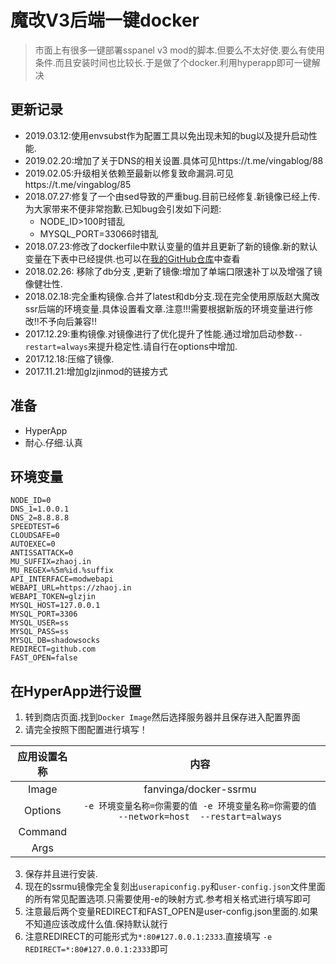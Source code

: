 # 魔改V3后端一键docker


> 市面上有很多一键部署sspanel v3 mod的脚本.但要么不太好使.要么有使用条件.而且安装时间也比较长.于是做了个docker.利用hyperapp即可一键解决



## 更新记录

- 2019.03.12:使用envsubst作为配置工具以免出现未知的bug以及提升启动性能.
- 2019.02.20:增加了关于DNS的相关设置.具体可见https://t.me/vingablog/88
- 2019.02.05:升级相关依赖至最新以修复致命漏洞.可见https://t.me/vingablog/85
- 2018.07.27:修复了一个由sed导致的严重bug.目前已经修复.新镜像已经上传.为大家带来不便非常抱歉.已知bug会引发如下问题:
  * NODE_ID>100时错乱
  * MYSQL_PORT=33066时错乱
- 2018.07.23:修改了dockerfile中默认变量的值并且更新了新的镜像.新的默认变量在下表中已经提供.也可以在[我的GitHub仓库](https://github.com/fanvinga/dockerfiles/blob/master/ssrmu/Dockerfile)中查看
- 2018.02.26: 移除了db分支 ,更新了镜像:增加了单端口限速补丁以及增强了镜像健壮性.
- 2018.02.18:完全重构镜像.合并了latest和db分支.现在完全使用原版赵大魔改ssr后端的环境变量.具体设置看文章.注意!!!需要根据新版的环境变量进行修改!!不予向后兼容!!
- 2017.12.29:重构镜像.对镜像进行了优化提升了性能.通过增加启动参数`--restart=always`来提升稳定性.请自行在options中增加.
- 2017.12.18:压缩了镜像.
- 2017.11.21:增加glzjinmod的链接方式



## 准备

* HyperApp
* 耐心.仔细.认真




## 环境变量

```
NODE_ID=0                   
DNS_1=1.0.0.1               
DNS_2=8.8.8.8               
SPEEDTEST=6                 
CLOUDSAFE=0                 
AUTOEXEC=0                  
ANTISSATTACK=0              
MU_SUFFIX=zhaoj.in          
MU_REGEX=%5m%id.%suffix     
API_INTERFACE=modwebapi     
WEBAPI_URL=https://zhaoj.in 
WEBAPI_TOKEN=glzjin         
MYSQL_HOST=127.0.0.1        
MYSQL_PORT=3306             
MYSQL_USER=ss               
MYSQL_PASS=ss               
MYSQL_DB=shadowsocks        
REDIRECT=github.com         
FAST_OPEN=false
```



## 在HyperApp进行设置

1. 转到商店页面.找到`Docker Image`然后选择服务器并且保存进入配置界面
2. 请完全按照下图配置进行填写！

| 应用设置名称 |                             内容                             |
| :----------: | :----------------------------------------------------------: |
|    Image     |                    fanvinga/docker-ssrmu                     |
|   Options    | `-e 环境变量名称=你需要的值 -e 环境变量名称=你需要的值 --network=host  --restart=always` |
|   Command    |                                                              |
|     Args     |                                                              |

3. 保存并且进行安装.
4. 现在的ssrmu镜像完全复刻出`userapiconfig.py`和`user-config.json`文件里面的所有常见配置选项.只需要使用-e的映射方式.参考相关格式进行填写即可
5. 注意最后两个变量REDIRECT和FAST_OPEN是user-config.json里面的.如果不知道应该改成什么值.保持默认就行
6. 注意REDIRECT的可能形式为`*:80#127.0.0.1:2333`.直接填写 `-e REDIRECT=*:80#127.0.0.1:2333`即可


